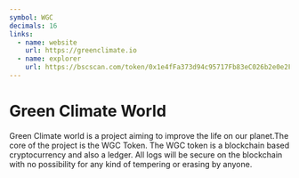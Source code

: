```yaml
---
symbol: WGC
decimals: 16
links:
  - name: website
    url: https://greenclimate.io
  - name: explorer
    url: https://bscscan.com/token/0x1e4fFa373d94c95717Fb83eC026b2e0e2F443bB0
---
```


# Green Climate World

Green Climate world is a project aiming to improve the life on our planet.The core of the project is the WGC Token. The WGC token is a blockchain based cryptocurrency and also a ledger. All logs will be secure on the blockchain with no possibility for any kind of tempering or erasing by anyone.
